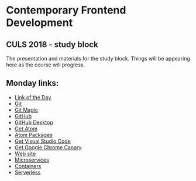 # Contemporary Frontend Development
## CULS 2018 - study block

The presentation and materials for the study block. Things will be appearing here as
the course will progress. 

## Monday links:

- [Link of the Day](https://after-on.com/) 
- [Git](https://git-scm.com)
- [Git Magic](https://crypto.stanford.edu/~blynn/gitmagic/index.html)
- [GitHub](https://github.com)
- [GitHub Desktop](https://desktop.github.com/)
- [Get Atom](https://atom.io/)
- [Atom Packages](https://atom.io/packages)
- [Get Visual Studio Code](https://code.visualstudio.com)
- [Get Google Chrome Canary](https://www.google.com/chrome/browser/canary.html)
- [Web site](http://jsbin.com)
- [Microservices](https://en.wikipedia.org/wiki/Microservices)
- [Containers](https://en.wikipedia.org/wiki/Operating-system-level_virtualization)
- [Serverless](https://en.wikipedia.org/wiki/Serverless_computing)
